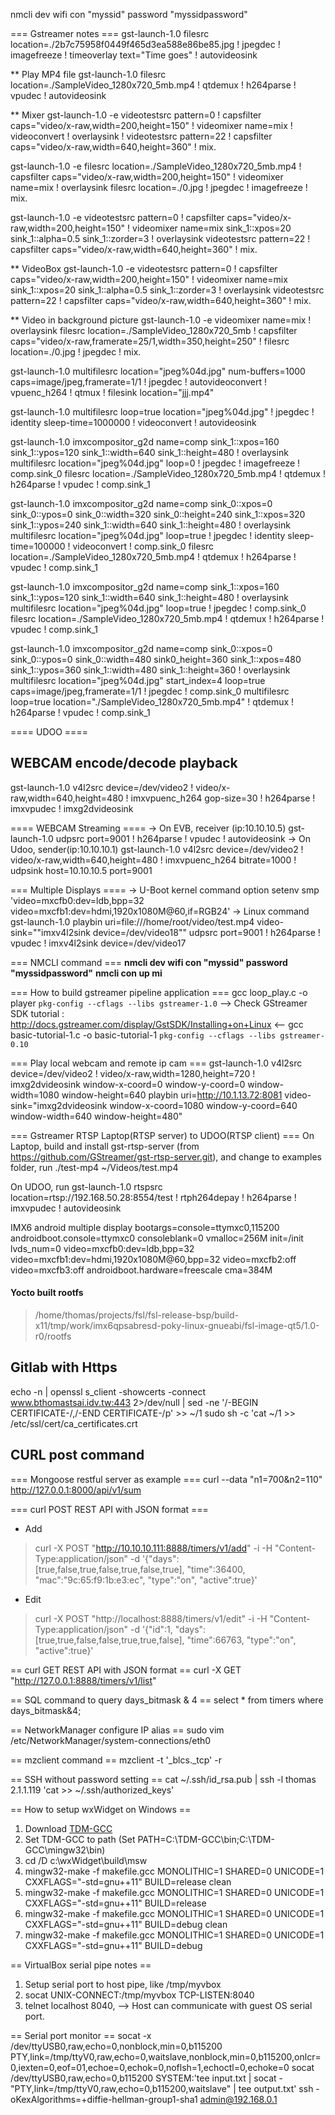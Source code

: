 nmcli dev wifi con "myssid" password "myssidpassword"

=== Gstreamer notes ===
gst-launch-1.0 filesrc location=./2b7c75958f0449f465d3ea588e86be85.jpg ! jpegdec ! imagefreeze ! timeoverlay text="Time goes" ! autovideosink

** Play MP4 file
gst-launch-1.0 filesrc location=./SampleVideo_1280x720_5mb.mp4 ! qtdemux ! h264parse ! vpudec ! autovideosink

** Mixer
gst-launch-1.0 -e videotestsrc pattern=0 ! capsfilter caps="video/x-raw,width=200,height=150" ! videomixer name=mix ! videoconvert ! overlaysink ! videotestsrc pattern=22 ! capsfilter caps="video/x-raw,width=640,height=360" ! mix.

gst-launch-1.0 -e filesrc location=./SampleVideo_1280x720_5mb.mp4 ! capsfilter caps="video/x-raw,width=200,height=150" ! videomixer name=mix ! overlaysink filesrc location=./0.jpg ! jpegdec ! imagefreeze ! mix.

gst-launch-1.0 -e videotestsrc pattern=0 ! capsfilter caps="video/x-raw,width=200,height=150" ! videomixer name=mix sink_1::xpos=20 sink_1::alpha=0.5 sink_1::zorder=3  ! overlaysink videotestsrc pattern=22 ! capsfilter caps="video/x-raw,width=640,height=360" ! mix.

** VideoBox
gst-launch-1.0 -e videotestsrc pattern=0 ! capsfilter caps="video/x-raw,width=200,height=150" ! videomixer name=mix sink_1::xpos=20 sink_1::alpha=0.5 sink_1::zorder=3  ! overlaysink videotestsrc pattern=22 ! capsfilter caps="video/x-raw,width=640,height=360" ! mix.

** Video in background picture
gst-launch-1.0 -e videomixer name=mix ! overlaysink filesrc location=./SampleVideo_1280x720_5mb ! capsfilter caps="video/x-raw,framerate=25/1,width=350,height=250" ! filesrc location=./0.jpg ! jpegdec ! mix.

gst-launch-1.0 multifilesrc location="jpeg%04d.jpg" num-buffers=1000 caps=image/jpeg,framerate=1/1 ! jpegdec ! autovideoconvert ! vpuenc_h264 ! qtmux ! filesink location="jjj.mp4"

gst-launch-1.0 multifilesrc loop=true location="jpeg%04d.jpg" ! jpegdec ! identity sleep-time=1000000 ! videoconvert ! autovideosink
 
gst-launch-1.0 imxcompositor_g2d name=comp sink_1::xpos=160 sink_1::ypos=120 sink_1::width=640 sink_1::height=480 ! overlaysink multifilesrc location="jpeg%04d.jpg" loop=0 ! jpegdec ! imagefreeze ! comp.sink_0 filesrc location=./SampleVideo_1280x720_5mb.mp4 ! qtdemux ! h264parse ! vpudec ! comp.sink_1

gst-launch-1.0 imxcompositor_g2d name=comp sink_0::xpos=0 sink_0::ypos=0 sink_0::width=320 sink_0::height=240 sink_1::xpos=320 sink_1::ypos=240 sink_1::width=640 sink_1::height=480 ! overlaysink multifilesrc location="jpeg%04d.jpg" loop=true ! jpegdec ! identity sleep-time=100000 ! videoconvert ! comp.sink_0 filesrc location=./SampleVideo_1280x720_5mb.mp4 ! qtdemux ! h264parse ! vpudec ! comp.sink_1

gst-launch-1.0 imxcompositor_g2d name=comp sink_1::xpos=160 sink_1::ypos=120 sink_1::width=640 sink_1::height=480 ! overlaysink multifilesrc location="jpeg%04d.jpg" loop=true ! jpegdec ! comp.sink_0 filesrc location=./SampleVideo_1280x720_5mb.mp4 ! qtdemux ! h264parse ! vpudec ! comp.sink_1


gst-launch-1.0 imxcompositor_g2d name=comp sink_0::xpos=0 sink_0::ypos=0 sink_0::width=480 sink0_height=360 sink_1::xpos=480 sink_1::ypos=360 sink_1::width=480 sink_1::height=360 ! overlaysink multifilesrc location="jpeg%04d.jpg" start_index=4 loop=true caps=image/jpeg,framerate=1/1 ! jpegdec ! comp.sink_0 multifilesrc loop=true location="./SampleVideo_1280x720_5mb.mp4" ! qtdemux ! h264parse ! vpudec ! comp.sink_1


==== UDOO ====
## WEBCAM encode/decode playback
gst-launch-1.0 v4l2src device=/dev/video2 ! video/x-raw,width=640,height=480 ! imxvpuenc_h264 gop-size=30 ! h264parse ! imxvpudec ! imxg2dvideosink

==== WEBCAM Streaming ====
-> On EVB, receiver (ip:10.10.10.5)
gst-launch-1.0 udpsrc port=9001 ! h264parse ! vpudec ! autovideosink
-> On Udoo, sender(ip:10.10.10.1)
gst-launch-1.0 v4l2src device=/dev/video2 ! video/x-raw,width=640,height=480 ! imxvpuenc_h264 bitrate=1000 ! udpsink host=10.10.10.5 port=9001

=== Multiple Displays ====
-> U-Boot kernel command option
setenv smp 'video=mxcfb0:dev=ldb,bpp=32 video=mxcfb1:dev=hdmi,1920x1080M@60,if=RGB24'
-> Linux command
gst-launch-1.0 playbin uri=file:///home/root/video/test.mp4 video-sink="\"imxv4l2sink device=/dev/video18\"" udpsrc port=9001 ! h264parse ! vpudec ! imxv4l2sink device=/dev/video17

=== NMCLI command ===
**nmcli dev wifi con "myssid" password "myssidpassword"**
**nmcli con up mi**


=== How to build gstreamer pipeline application ===
gcc loop_play.c -o player `pkg-config --cflags --libs gstreamer-1.0`
--> Check GStreamer SDK tutorial : http://docs.gstreamer.com/display/GstSDK/Installing+on+Linux <--
gcc basic-tutorial-1.c -o basic-tutorial-1 `pkg-config --cflags --libs gstreamer-0.10`

=== Play local webcam and remote ip cam ===
gst-launch-1.0 v4l2src device=/dev/video2 ! video/x-raw,width=1280,height=720 ! imxg2dvideosink window-x-coord=0 window-y-coord=0 window-width=1080 window-height=640 playbin uri=http://10.1.13.72:8081 video-sink="imxg2dvideosink window-x-coord=1080 window-y-coord=640 window-width=640 window-height=480"


=== Gstreamer RTSP Laptop(RTSP server) to UDOO(RTSP client) ===
On Laptop, build and install gst-rtsp-server (from https://github.com/GStreamer/gst-rtsp-server.git), and change to examples folder, run
./test-mp4 ~/Videos/test.mp4

On UDOO, run
gst-launch-1.0 rtspsrc location=rtsp://192.168.50.28:8554/test ! rtph264depay ! h264parse ! imxvpudec ! autovideosink

IMX6 android multiple display
bootargs=console=ttymxc0,115200 androidboot.console=ttymxc0 consoleblank=0 vmalloc=256M init=/init lvds_num=0 video=mxcfb0:dev=ldb,bpp=32 video=mxcfb1:dev=hdmi,1920x1080M@60,bpp=32 video=mxcfb2:off video=mxcfb3:off androidboot.hardware=freescale cma=384M

#### Yocto built rootfs ####
> /home/thomas/projects/fsl/fsl-release-bsp/build-x11/tmp/work/imx6qpsabresd-poky-linux-gnueabi/fsl-image-qt5/1.0-r0/rootfs


## Gitlab with Https ##
echo -n | openssl s_client -showcerts -connect www.bthomastsai.idv.tw:443 2>/dev/null | sed -ne '/-BEGIN CERTIFICATE-/,/-END CERTIFICATE-/p' >> ~/1
sudo sh -c 'cat ~/1 >> /etc/ssl/cert/ca_certificates.crt

## CURL post command ##
=== Mongoose restful server as example ===
curl --data "n1=700&n2=110" http://127.0.0.1:8000/api/v1/sum

=== curl POST REST API with JSON format ===
* Add
> curl -X POST "http://10.10.10.111:8888/timers/v1/add" -i -H "Content-Type:application/json" -d '{"days":[true,false,true,false,true,false,true], "time":36400, "mac":"9c:65:f9:1b:e3:ec", "type":"on", "active":true}'

* Edit
>curl -X POST "http://localhost:8888/timers/v1/edit" -i -H "Content-Type:application/json" -d '{"id":1, "days":[true,true,false,false,true,true,false], "time":66763, "type":"on", "active":true}'

== curl GET REST API with JSON format ==
curl -X GET "http://127.0.0.1:8888/timers/v1/list"

== SQL command to query days_bitmask & 4 ==
select * from timers where days_bitmask&4;

== NetworkManager configure IP alias ==
sudo vim /etc/NetworkManager/system-connections/eth0

== mzclient command ==
mzclient -t '_blcs._tcp' -r

== SSH without password setting ==
cat ~/.ssh/id_rsa.pub | ssh -l thomas 2.1.1.119 'cat >> ~/.ssh/authorized_keys'

== How to setup wxWidget on Windows ==
1. Download [TDM-GCC](http://tdm-gcc.tdragon.net)
1. Set TDM-GCC to path (Set PATH=C:\TDM-GCC\bin;C:\TDM-GCC\mingw32\bin)
1. cd /D c:\wxWidget\build\msw
1. mingw32-make -f makefile.gcc MONOLITHIC=1 SHARED=0 UNICODE=1 CXXFLAGS="-std=gnu++11" BUILD=release clean
1. mingw32-make -f makefile.gcc MONOLITHIC=1 SHARED=0 UNICODE=1 CXXFLAGS="-std=gnu++11" BUILD=release
1. mingw32-make -f makefile.gcc MONOLITHIC=1 SHARED=0 UNICODE=1 CXXFLAGS="-std=gnu++11" BUILD=debug clean
1. mingw32-make -f makefile.gcc MONOLITHIC=1 SHARED=0 UNICODE=1 CXXFLAGS="-std=gnu++11" BUILD=debug

== VirtualBox serial pipe notes ==
1. Setup serial port to host pipe, like /tmp/myvbox
1. socat UNIX-CONNECT:/tmp/myvbox TCP-LISTEN:8040
1. telnet localhost 8040, --> Host can communicate with guest OS serial port.

== Serial port monitor ==
socat -x /dev/ttyUSB0,raw,echo=0,nonblock,min=0,b115200 PTY,link=/tmp/ttyV0,raw,echo=0,waitslave,nonblock,min=0,b115200,onlcr=0,iexten=0,eof=01,echoe=0,echok=0,noflsh=1,echoctl=0,echoke=0
socat /dev/ttyUSB0,raw,echo=0,b115200 SYSTEM:'tee input.txt | socat - "PTY,link=/tmp/ttyV0,raw,echo=0,b115200,waitslave" | tee output.txt'
ssh -oKexAlgorithms=+diffie-hellman-group1-sha1 admin@192.168.0.1
